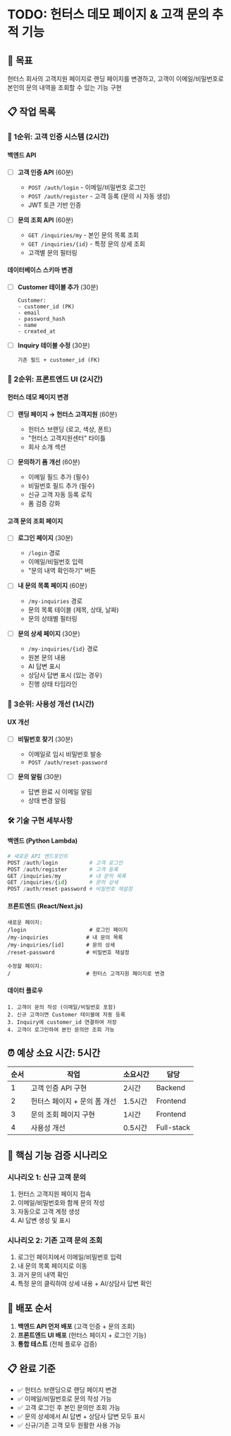 # TODO: 헌터스 데모 페이지 & 고객 문의 추적 기능

## 🎯 목표
헌터스 회사의 고객지원 페이지로 랜딩 페이지를 변경하고, 고객이 이메일/비밀번호로 본인의 문의 내역을 조회할 수 있는 기능 구현

## 📋 작업 목록

### 🥇 1순위: 고객 인증 시스템 (2시간)

#### 백엔드 API
- [ ] **고객 인증 API** (60분)
  - `POST /auth/login` - 이메일/비밀번호 로그인
  - `POST /auth/register` - 고객 등록 (문의 시 자동 생성)
  - JWT 토큰 기반 인증

- [ ] **문의 조회 API** (60분)
  - `GET /inquiries/my` - 본인 문의 목록 조회
  - `GET /inquiries/{id}` - 특정 문의 상세 조회
  - 고객별 문의 필터링

#### 데이터베이스 스키마 변경
- [ ] **Customer 테이블 추가** (30분)
  ```
  Customer:
  - customer_id (PK)
  - email
  - password_hash
  - name
  - created_at
  ```

- [ ] **Inquiry 테이블 수정** (30분)
  ```
  기존 필드 + customer_id (FK)
  ```

### 🥈 2순위: 프론트엔드 UI (2시간)

#### 헌터스 데모 페이지 변경
- [ ] **랜딩 페이지 → 헌터스 고객지원** (60분)
  - 헌터스 브랜딩 (로고, 색상, 폰트)
  - "헌터스 고객지원센터" 타이틀
  - 회사 소개 섹션

- [ ] **문의하기 폼 개선** (60분)
  - 이메일 필드 추가 (필수)
  - 비밀번호 필드 추가 (필수)
  - 신규 고객 자동 등록 로직
  - 폼 검증 강화

#### 고객 문의 조회 페이지
- [ ] **로그인 페이지** (30분)
  - `/login` 경로
  - 이메일/비밀번호 입력
  - "문의 내역 확인하기" 버튼

- [ ] **내 문의 목록 페이지** (60분)
  - `/my-inquiries` 경로
  - 문의 목록 테이블 (제목, 상태, 날짜)
  - 문의 상태별 필터링

- [ ] **문의 상세 페이지** (30분)
  - `/my-inquiries/{id}` 경로
  - 원본 문의 내용
  - AI 답변 표시
  - 상담사 답변 표시 (있는 경우)
  - 진행 상태 타임라인

### 🥉 3순위: 사용성 개선 (1시간)

#### UX 개선
- [ ] **비밀번호 찾기** (30분)
  - 이메일로 임시 비밀번호 발송
  - `POST /auth/reset-password`

- [ ] **문의 알림** (30분)
  - 답변 완료 시 이메일 알림
  - 상태 변경 알림

### 🛠️ 기술 구현 세부사항

#### 백엔드 (Python Lambda)
```python
# 새로운 API 엔드포인트
POST /auth/login          # 고객 로그인
POST /auth/register       # 고객 등록
GET /inquiries/my         # 내 문의 목록
GET /inquiries/{id}       # 문의 상세
POST /auth/reset-password # 비밀번호 재설정
```

#### 프론트엔드 (React/Next.js)
```
새로운 페이지:
/login                    # 로그인 페이지
/my-inquiries            # 내 문의 목록
/my-inquiries/[id]       # 문의 상세
/reset-password          # 비밀번호 재설정

수정할 페이지:
/                        # 헌터스 고객지원 페이지로 변경
```

#### 데이터 플로우
```
1. 고객이 문의 작성 (이메일/비밀번호 포함)
2. 신규 고객이면 Customer 테이블에 자동 등록
3. Inquiry에 customer_id 연결하여 저장
4. 고객이 로그인하여 본인 문의만 조회 가능
```

## ⏰ 예상 소요 시간: 5시간

| 순서 | 작업 | 소요시간 | 담당 |
|------|------|----------|------|
| 1 | 고객 인증 API 구현 | 2시간 | Backend |
| 2 | 헌터스 페이지 + 문의 폼 개선 | 1.5시간 | Frontend |
| 3 | 문의 조회 페이지 구현 | 1시간 | Frontend |
| 4 | 사용성 개선 | 0.5시간 | Full-stack |

## 🎯 핵심 기능 검증 시나리오

### 시나리오 1: 신규 고객 문의
1. 헌터스 고객지원 페이지 접속
2. 이메일/비밀번호와 함께 문의 작성
3. 자동으로 고객 계정 생성
4. AI 답변 생성 및 표시

### 시나리오 2: 기존 고객 문의 조회
1. 로그인 페이지에서 이메일/비밀번호 입력
2. 내 문의 목록 페이지로 이동
3. 과거 문의 내역 확인
4. 특정 문의 클릭하여 상세 내용 + AI/상담사 답변 확인

## 🚀 배포 순서
1. **백엔드 API 먼저 배포** (고객 인증 + 문의 조회)
2. **프론트엔드 UI 배포** (헌터스 페이지 + 로그인 기능)
3. **통합 테스트** (전체 플로우 검증)

## 📋 완료 기준
- ✅ 헌터스 브랜딩으로 랜딩 페이지 변경
- ✅ 이메일/비밀번호로 문의 작성 가능
- ✅ 고객 로그인 후 본인 문의만 조회 가능
- ✅ 문의 상세에서 AI 답변 + 상담사 답변 모두 표시
- ✅ 신규/기존 고객 모두 원활한 사용 가능